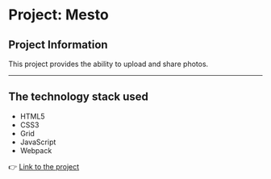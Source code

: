 # Project: Mesto

## Project Information

This project provides the ability to upload and share photos.

---

## The technology stack used

- HTML5
- CSS3
- Grid
- JavaScript
- Webpack

 👉 [Link to the project](https://shahtarov.github.io/mesto-project/)
